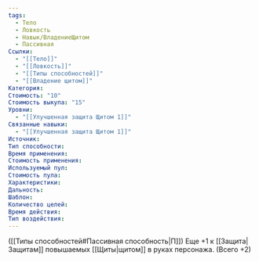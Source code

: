 ```yaml
---
tags:
  - Тело
  - Ловкость
  - Навык/ВладениеЩитом
  - Пассивная
Ссылки:
  - "[[Тело]]"
  - "[[Ловкость]]"
  - "[[Типы способностей]]"
  - "[[Владение щитом]]"
Категория: 
Стоимость: "10"
Стоимость выкупа: "15"
Уровни:
  - "[[Улучшенная защита Щитом 1]]"
Связанные навыки:
  - "[[Улучшенная защита Щитом 1]]"
Источник:
Тип способности:
Время применения:
Стоимость применения:
Используемый пул:
Стоимость пула:
Характеристики:
Дальность:
Шаблон:
Количество целей:
Время действия:
Тип воздействия:
---
```

([[Типы способностей#Пассивная способность|П]]) Еще +1 к [[Защита|Защитам]] повышаемых [[Щиты|щитом]] в руках персонажа. (Всего +2)
